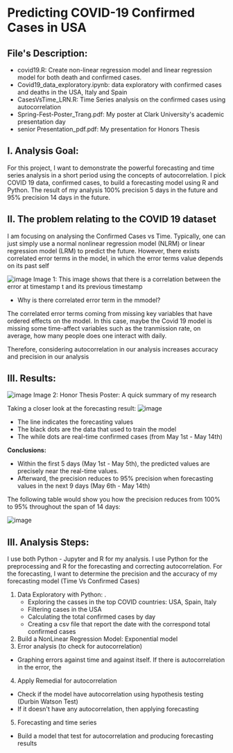 # Predicting COVID-19 Confirmed Cases in USA 
## File's Description: 
- covid19.R: Create non-linear regression model and linear regression model for both death and confirmed cases. 
- Covid19_data_exploratory.ipynb: data exploratory with confirmed cases and deaths in the USA, Italy and Spain
- CasesVsTime_LRN.R: Time Series analysis on the confirmed cases using autocorrelation
- Spring-Fest-Poster_Trang.pdf: My poster at Clark University's academic presentation day 
- senior Presentation_pdf.pdf: My presentation for Honors Thesis

## I. Analysis Goal: 
For this project, I want to demonstrate the powerful forecasting and time series analysis in a short period using the concepts of autocorrelation. I pick COVID 19 data, confirmed cases, to build a forecasting model using R and Python. The result of my analysis 100% precision 5 days in the future and 95% precision 14 days in the future. 

## II. The problem relating to the COVID 19 dataset 
I am focusing on analysing the Confirmed Cases vs Time. Typically, one can just simply use a normal nonlinear regression model (NLRM) or linear regression model (LRM) to predict the future. However, there exists correlated error terms in the model, in which the error terms value depends on its past self 

![image](https://user-images.githubusercontent.com/60806068/88416221-d6807300-cdad-11ea-8400-44cea8604ab9.png)
Image 1: This image shows that there is a correlation between the error at timestamp t and its previous timestamp 

- Why is there correlated error term in the mmodel? 
<p>The correlated error terms coming from missing key variables that have ordered effects on the model. In this case, maybe the Covid 19 model is missing some time-affect variables such as the tranmission rate, on average, how many people does one interact with daily. </p> 

Therefore, considering autocorrelation in our analysis increases accuracy and precision in our analysis 

## III. Results:

![image](https://user-images.githubusercontent.com/60806068/88429478-bad49700-cdc4-11ea-9d65-12c41dfe763c.png)
Image 2: Honor Thesis Poster: A quick summary of my research

Taking a closer look at the forecasting result: 
![image](https://user-images.githubusercontent.com/60806068/88429429-a1cbe600-cdc4-11ea-855d-1b39bf660a14.png)

- The line indicates the forecasting values
- The black dots are the data that used to train the model 
- The while dots are real-time confirmed cases (from May 1st - May 14th)


**Conclusions:** 
- Within the first 5 days (May 1st - May 5th), the predicted values are precisely near the real-time values. 
- Afterward, the precision reduces to 95% precision when forecasting values in the next 9 days (May 6th - May 14th) 
<p> The following table would show you how the precision reduces from 100% to 95% throughout the span of 14 days: </p>
   
![image](https://user-images.githubusercontent.com/60806068/88429557-db9cec80-cdc4-11ea-9a42-c1c31b60844a.png)

## III. Analysis Steps: 
I use both Python - Jupyter and R for my analysis. I use Python for the preprocessing and R for the forecasting and correcting autocorrelation. For the forecasting, I want to determine the precision and the accuracy of my forecasting model (Time Vs Confirmed Cases)


1) Data Exploratory with Python: .
   - Exploring the casses in the top COVID countries: USA, Spain, Italy 
   - Filtering cases in the USA
   - Calculating the total confirmed cases by day
   - Creating a csv file that report the date with the correspond total confirmed cases
2) Build a NonLinear Regression Model: Exponential model
3) Error analysis (to check for autocorrelation)
- Graphing errors against time and against itself. If there is autocorrelation in the error, the 
4) Apply Remedial for autocorrelation
- Check if the model have autocorrelation using hypothesis testing (Durbin Watson Test) 
- If it doesn't have any autocorrelation, then applying forecasting
5) Forecasting and time series
- Build a model that test for autocorrelation and producing forecasting results


